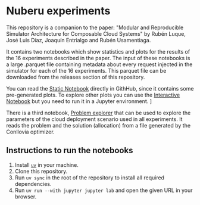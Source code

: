 # Nuberu experiments

This repository is a companion to the paper: "Modular and Reproducible Simulator Architecture for Composable Cloud Systems" by Rubén Luque, José Luis Díaz, Joaquín Entrialgo and Rubén Usamentiaga.

It contains two notebooks which show statistics and plots for the results of the 16 experiments described in the paper. The input of these notebooks is a large .parquet file containing metadata about every request injected in the simulator for each of the 16 experiments. This parquet file can be downloaded from the releases section of this repository.

You can read the [Static Notebook](https://github.com/asi-uniovi/nuberu-experiments-results/blob/main/Static-Notebook.ipynb) directly in GithHub, since it contains some pre-generated plots. To explore other plots you can use the [Interactive Notebook](https://github.com/asi-uniovi/nuberu-experiments-results/blob/main/Interactive-Notebook.ipynb) but you need to run it in a Jupyter environment.
]

There is a third notebook, [Problem explorer](https://github.com/asi-uniovi/nuberu-experiments-results/blob/main/Problem%20explorer.ipynb) that can be used to explore the parameters of the cloud deployment scenario used in all experiments. It reads the problem and the solution (allocation) from a file generated by the Conllovia optimizer.

## Instructions to run the notebooks

1. Install [`uv`](https://docs.astral.sh/uv/) in your machine.
2. Clone this repository.
3. Run `uv sync` in the root of the repository to install all required dependencies.
4. Run `uv run --with jupyter jupyter lab` and open the given URL in your browser.

